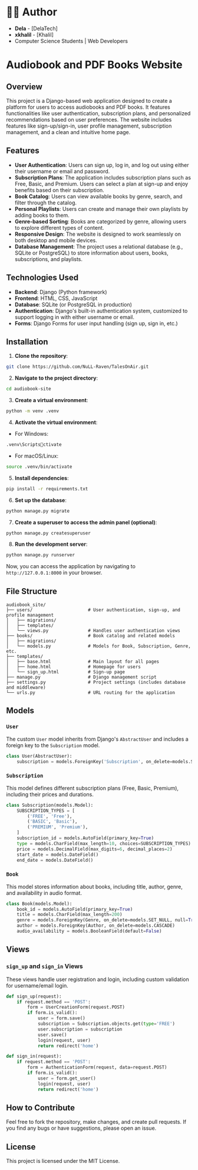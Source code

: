 # 👨‍💻 Author
- **Dela** - [DelaTech]
- **xkhalil** - [Khalil]
- Computer Science Students | Web Developers

# Audiobook and PDF Books Website

## Overview

This project is a Django-based web application designed to create a platform for users to access audiobooks and PDF books. It features functionalities like user authentication, subscription plans, and personalized recommendations based on user preferences. The website includes features like sign-up/sign-in, user profile management, subscription management, and a clean and intuitive home page.

## Features

- **User Authentication**: Users can sign up, log in, and log out using either their username or email and password.
- **Subscription Plans**: The application includes subscription plans such as Free, Basic, and Premium. Users can select a plan at sign-up and enjoy benefits based on their subscription.
- **Book Catalog**: Users can view available books by genre, search, and filter through the catalog.
- **Personal Playlists**: Users can create and manage their own playlists by adding books to them.
- **Genre-based Sorting**: Books are categorized by genre, allowing users to explore different types of content.
- **Responsive Design**: The website is designed to work seamlessly on both desktop and mobile devices.
- **Database Management**: The project uses a relational database (e.g., SQLite or PostgreSQL) to store information about users, books, subscriptions, and playlists.

## Technologies Used

- **Backend**: Django (Python framework)
- **Frontend**: HTML, CSS, JavaScript
- **Database**: SQLite (or PostgreSQL in production)
- **Authentication**: Django's built-in authentication system, customized to support logging in with either username or email.
- **Forms**: Django Forms for user input handling (sign up, sign in, etc.)

## Installation

1. **Clone the repository**:

```bash
git clone https://github.com/NuLL-Raven/TalesOnAir.git
```

2. **Navigate to the project directory**:

```bash
cd audiobook-site
```

3. **Create a virtual environment**:

```bash
python -m venv .venv
```

4. **Activate the virtual environment**:

- For Windows:

```bash
.venv\Scriptsctivate
```

- For macOS/Linux:

```bash
source .venv/bin/activate
```

5. **Install dependencies**:

```bash
pip install -r requirements.txt
```

6. **Set up the database**:

```bash
python manage.py migrate
```

7. **Create a superuser to access the admin panel (optional)**:

```bash
python manage.py createsuperuser
```

8. **Run the development server**:

```bash
python manage.py runserver
```

Now, you can access the application by navigating to `http://127.0.0.1:8000` in your browser.

## File Structure

```
audiobook_site/
├── users/                     # User authentication, sign-up, and profile management
│   ├── migrations/
│   ├── templates/
│   └── views.py               # Handles user authentication views
├── books/                     # Book catalog and related models
│   ├── migrations/
│   └── models.py              # Models for Book, Subscription, Genre, etc.
├── templates/
│   ├── base.html              # Main layout for all pages
│   ├── home.html              # Homepage for users
│   └── sign_up.html           # Sign-up page
├── manage.py                  # Django management script
├── settings.py                # Project settings (includes database and middleware)
└── urls.py                    # URL routing for the application
```

## Models

### `User`

The custom `User` model inherits from Django's `AbstractUser` and includes a foreign key to the `Subscription` model.

```python
class User(AbstractUser):
    subscription = models.ForeignKey('Subscription', on_delete=models.SET_NULL, null=True, blank=True)
```

### `Subscription`

This model defines different subscription plans (Free, Basic, Premium), including their prices and durations.

```python
class Subscription(models.Model):
    SUBSCRIPTION_TYPES = [
        ('FREE', 'Free'),
        ('BASIC', 'Basic'),
        ('PREMIUM', 'Premium'),
    ]
    subscription_id = models.AutoField(primary_key=True)
    type = models.CharField(max_length=10, choices=SUBSCRIPTION_TYPES)
    price = models.DecimalField(max_digits=6, decimal_places=2)
    start_date = models.DateField()
    end_date = models.DateField()
```

### `Book`

This model stores information about books, including title, author, genre, and availability in audio format.

```python
class Book(models.Model):
    book_id = models.AutoField(primary_key=True)
    title = models.CharField(max_length=200)
    genre = models.ForeignKey(Genre, on_delete=models.SET_NULL, null=True)
    author = models.ForeignKey(Author, on_delete=models.CASCADE)
    audio_availability = models.BooleanField(default=False)
```

## Views

### `sign_up` and `sign_in` Views

These views handle user registration and login, including custom validation for username/email login.

```python
def sign_up(request):
    if request.method == 'POST':
        form = UserCreationForm(request.POST)
        if form.is_valid():
            user = form.save()
            subscription = Subscription.objects.get(type='FREE')
            user.subscription = subscription
            user.save()
            login(request, user)
            return redirect('home')
```

```python
def sign_in(request):
    if request.method == 'POST':
        form = AuthenticationForm(request, data=request.POST)
        if form.is_valid():
            user = form.get_user()
            login(request, user)
            return redirect('home')
```

## How to Contribute

Feel free to fork the repository, make changes, and create pull requests. If you find any bugs or have suggestions, please open an issue.

## License

This project is licensed under the MIT License.
